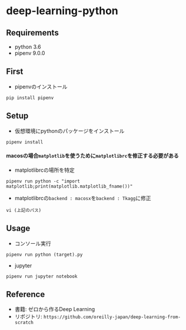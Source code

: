 # deep-learning-python

## Requirements
- python 3.6
- pipenv 9.0.0

## First
- pipenvのインストール

```
pip install pipenv
```

## Setup
- 仮想環境にpythonのパッケージをインストール

```
pipenv install
```

#### macosの場合`matplotlib`を使うために`matplotlibrc`を修正する必要がある
- matplotlibrcの場所を特定

```
pipenv run python -c "import matplotlib;print(matplotlib.matplotlib_fname())"
```

- matplotlibrcの`backend : macosx`を`backend : Tkagg`に修正

```
vi (上記のパス)
```

## Usage
- コンソール実行

```
pipenv run python (target).py
```

- jupyter

```
pipenv run jupyter notebook
```

## Reference
- 書籍: ゼロから作るDeep Learning
- リポジトリ: `https://github.com/oreilly-japan/deep-learning-from-scratch`
